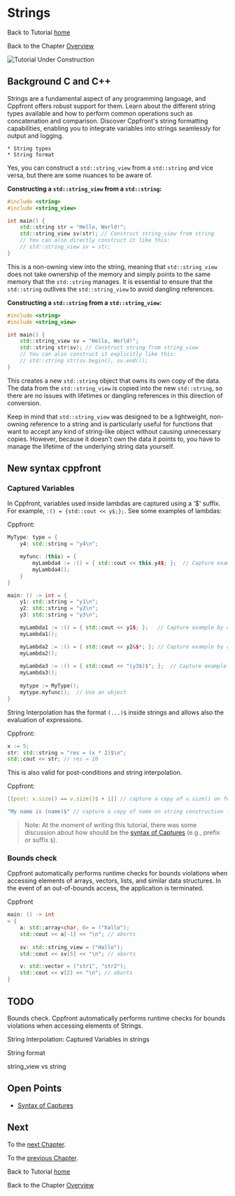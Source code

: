 # Strings


Back to Tutorial [home](../README.md)

Back to the Chapter [Overview](Overview.md)

![Tutorial Under Construction](../TutorialUnderConstruction.png)

## Background C and C++

Strings are a fundamental aspect of any programming language, and Cppfront offers robust support for them. Learn about the different string types available and how to perform common operations such as concatenation and comparison. Discover Cppfront's string formatting capabilities, enabling you to integrate variables into strings seamlessly for output and logging.

	* String types
	* String format
	



Yes, you can construct a `std::string_view` from a `std::string` and vice versa, but there are some nuances to be aware of.

**Constructing a `std::string_view` from a `std::string`:**

```cpp
#include <string>
#include <string_view>

int main() {
    std::string str = "Hello, World!";
    std::string_view sv(str); // Construct string_view from string
    // You can also directly construct it like this:
    // std::string_view sv = str;
}
```

This is a non-owning view into the string, meaning that `std::string_view` does not take ownership of the memory and simply points to the same memory that the `std::string` manages. It is essential to ensure that the `std::string` outlives the `std::string_view` to avoid dangling references.

**Constructing a `std::string` from a `std::string_view`:**

```cpp
#include <string>
#include <string_view>

int main() {
    std::string_view sv = "Hello, World!";
    std::string str(sv); // Construct string from string_view
    // You can also construct it explicitly like this:
    // std::string str(sv.begin(), sv.end());
}
```

This creates a new `std::string` object that owns its own copy of the data. The data from the `std::string_view` is copied into the new `std::string`, so there are no issues with lifetimes or dangling references in this direction of conversion.

Keep in mind that `std::string_view` was designed to be a lightweight, non-owning reference to a string and is particularly useful for functions that want to accept any kind of string-like object without causing unnecessary copies. However, because it doesn't own the data it points to, you have to manage the lifetime of the underlying string data yourself.

## New syntax cppfront

### Captured Variables

In Cppfront, variables used inside lambdas are captured using a '$' suffix. For example, `:() = {std::cout << y$;};`. See some examples of lambdas:

Cppfront:
```c++
MyType: type = {
	y4: std::string = "y4\n";

	myfunc: (this) = {
		myLambda4 := :() = { std::cout << this.y4$; };	// Capture example inside a class
		myLambda4();
	}
}

main: () -> int = {
    y1: std::string = "y1\n";
    y2: std::string = "y2\n";
    y3: std::string = "y3\n";

    myLambda1 := :() = { std::cout << y1$; };	// Capture example by copy value
	myLambda1();

    myLambda2 := :() = { std::cout << y2&$*; };	// Capture example by reference
	myLambda2();
	
    myLambda3 := :() = { std::cout << "(y3$)$"; };	// Capture example by string interpolation.
	myLambda3();
	
	mytype := MyType();
	mytype.myfunc();  // Use an object
}
```

String Interpolation has the format `(...)$` inside strings and allows also the evaluation of expressions.

Cppfront:
```c++
x := 5;
str: std::string = "res = (x * 2)$\n";
std::cout << str; // res = 10
```
This is also valid for post-conditions and string interpolation.

Cppfront:
```c++
[[post: v.size() == v.size()$ + 1]] // capture a copy of v.size() on function entry for use later when the whole postcondition is evaluated on function exit.

"My name is (name)$" // capture a copy of name on string construction for use later when the string value is referred to
```

> Note: At the moment of writing this tutorial, there was some discussion about how should be the [syntax of Captures](https://github.com/hsutter/cppfront/discussions/771) (e.g., prefix or suffix `$`).

### Bounds check

Cppfront automatically performs runtime checks for bounds violations when accessing elements of arrays, vectors, lists, and similar data structures. In the event of an out-of-bounds access, the application is terminated.

Cppfront
```c++
main: () -> int
= {
	a: std::array<char, 6> = ("hallo");
    std::cout << a[-1] << "\n"; // aborts
	
    sv: std::string_view = ("Hallo");
    std::cout << sv[5] << "\n"; // aborts

    v: std::vector = ("str1", "str2");
    std::cout << v[2] << "\n"; // aborts
}
```


## TODO

Bounds check. Cppfront automatically performs runtime checks for bounds violations when accessing elements of Strings.

String Interpolation: Captured Variables in strings

String format

string_view vs string


## Open Points

- [Syntax of Captures](https://github.com/hsutter/cppfront/discussions/771)



## Next

To the [next Chapter](../containers/Overview.md).

To the [previous Chapter](Automatic_type.md).

Back to Tutorial [home](../README.md)

Back to the Chapter [Overview](Overview.md)


